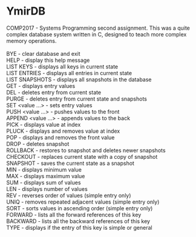 # YmirDB
COMP2017 - Systems Programming second assignment. This was a quite complex database system written in C, designed to teach more complex memory operations.
<br /><br />
BYE - clear database and exit<br />
HELP - display this help message<br />
LIST KEYS - displays all keys in current state<br />
LIST ENTRIES - displays all entries in current state<br />
LIST SNAPSHOTS - displays all snapshots in the database<br />
GET <key> - displays entry values<br />
DEL <key> - deletes entry from current state<br />
PURGE <key> - deletes entry from current state and snapshots<br />
SET <key> <value ...> - sets entry values<br />
PUSH <key> <value ...> - pushes values to the front<br />
APPEND <key> <value ...> - appends values to the back<br />
PICK <key> <index> - displays value at index<br />
PLUCK <key> <index> - displays and removes value at index<br />
POP <key> - displays and removes the front value<br />
DROP <id> - deletes snapshot<br />
ROLLBACK <id> - restores to snapshot and deletes newer snapshots<br />
CHECKOUT <id> - replaces current state with a copy of snapshot<br />
SNAPSHOT - saves the current state as a snapshot<br />
MIN <key> - displays minimum value<br />
MAX <key> - displays maximum value<br />
SUM <key> - displays sum of values<br />
LEN <key> - displays number of values<br />
REV <key> - reverses order of values (simple entry only)<br />
UNIQ <key> - removes repeated adjacent values (simple entry only)<br />
SORT <key> - sorts values in ascending order (simple entry only)<br />
FORWARD <key> - lists all the forward references of this key<br />
BACKWARD <key> - lists all the backward references of this key<br />
TYPE <key> - displays if the entry of this key is simple or general<br />
